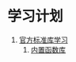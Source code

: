 # 学习计划

1. [官方标准库学习](https://docs.python.org/zh-cn/3.7/library/index.html)
   1. [内置函数库](https://www.runoob.com/python/python-built-in-functions.html)